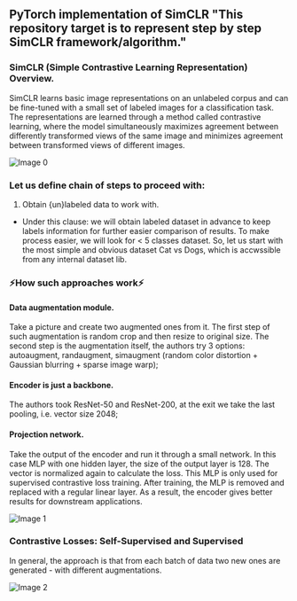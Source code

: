 ## PyTorch implementation of SimCLR "This repository target is to represent step by step SimCLR framework/algorithm."

### SimCLR (Simple Contrastive Learning Representation) Overview.
SimCLR learns basic image representations on an unlabeled corpus and can be fine-tuned with a small set of labeled images for a classification task. The representations are learned through a method called contrastive learning, where the model simultaneously maximizes agreement between differently transformed views of the same image and minimizes agreement between transformed views of different images. 

![Image 0](https://venturebeat.com/wp-content/uploads/2020/04/image4-4.gif?w=540&resize=540%2C600&strip=all)

### Let us define chain of steps to proceed with:
1. Obtain {un}labeled data to work with.
- Under this clause: we will obtain labeled dataset in advance to keep labels information for further easier comparison of results.
To make process easier, we will look for < 5 classes dataset.
So, let us start with the most simple and obvious dataset Cat vs Dogs, which is accwssible from any internal dataset lib.



### :zap:How such approaches work:zap:
#### Data augmentation module.
Take a picture and create two augmented ones from it. The first step of such augmentation is random crop and then resize to original size. The second step is the augmentation itself, the authors try 3 options: autoaugment, randaugment, simaugment (random color distortion + Gaussian blurring + sparse image warp);

#### Encoder is just a backbone.
The authors took ResNet-50 and ResNet-200, at the exit we take the last pooling, i.e. vector size 2048;

#### Projection network.
Take the output of the encoder and run it through a small network. In this case MLP with one hidden layer, the size of the output layer is 128. The vector is normalized again to calculate the loss. This MLP is only used for supervised contrastive loss training. After training, the MLP is removed and replaced with a regular linear layer. As a result, the encoder gives better results for downstream applications.

![Image 1](https://habrastorage.org/webt/yl/he/4l/ylhe4l7ffdiewrlufvrzxswjc-0.png)

### Contrastive Losses: Self-Supervised and Supervised
In general, the approach is that from each batch of data two new ones are generated - with different augmentations.

![Image 2](https://habrastorage.org/webt/en/vy/z0/envyz0sxyx_woexe16_tzd_p_qc.png)
